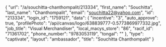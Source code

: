 {
    "url": "\/a\/souchitta-chanthompalit\/213334",
    "first_name": "Souchitta",
    "last_name": "Chanthompalit",
    "email": "souchitta22@yahoo.com",
    "id": "213334",
    "login_id": "1759121",
    "data": {
        "incentive": "3",
        "auto_approve": true,
        "profilePhoto": "\/api\/canvas\/logo\/638839777-0.5773869977332.jpg",
        "job_title": "Visual Merchandiser",
        "local_macys_store": "86",
        "racif_id": "71361702",
        "phone_number": "9783053119",
        "tongal": ""
    },
    "type": "captivate",
    "layout": "ambassador",
    "title": "Souchitta Chanthompalit"
}